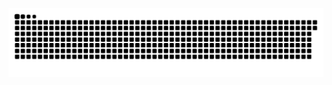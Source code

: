 ![](https://raw.githubusercontent.com/louis16s/louis16s/main/assets/github-contribution-grid-snake.svg)
